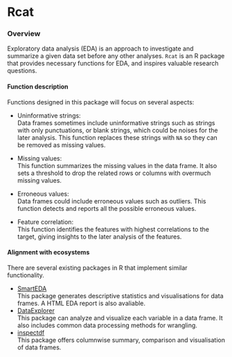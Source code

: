# Rcat
### Overview
Exploratory data analysis (EDA) is an approach to investigate and summarize a given data set before any other analyses. `Rcat` is an R package that provides necessary functions for EDA, and inspires valuable research questions.

#### Function description
Functions designed in this package will focus on several aspects: 

- Uninformative strings:  
Data frames sometimes include uninformative strings such as strings with only punctuations, or blank strings, which could be noises for the later analysis. This function replaces these strings with `NA` so they can be removed as missing values.

- Missing values:  
This function summarizes the missing values in the data frame. It also sets a threshold to drop the related rows or columns with overmuch missing values.

- Erroneous values:  
Data frames could include erroneous values such as outliers. This function detects and reports all the possible erroneous values.

- Feature correlation:  
This function identifies the features with highest correlations to the target, giving insights to the later analysis of the features.

#### Alignment with ecosystems
There are several existing packages in R that implement similar functionality. 
- [SmartEDA](https://cran.r-project.org/web/packages/SmartEDA/index.html)  
This package generates descriptive statistics and visualisations for data frames. A HTML EDA report is also avaliable.
- [DataExplorer](https://cran.r-project.org/web/packages/SmartEDA/index.html)  
This package can analyze and visualize each variable in a data frame. It also includes common data processing methods for wrangling.
- [inspectdf](https://cran.r-project.org/web/packages/inspectdf/index.html)  
This package offers columnwise summary, comparison and visualisation of data frames.
